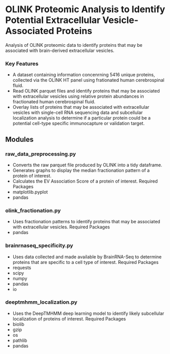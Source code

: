 # OLINK Proteomic Analysis to Identify Potential Extracellular Vesicle-Associated Proteins

Analysis of OLINK proteomic data to identify proteins that may be associated with brain-derived extracellular vesicles.

### Key Features
- A dataset containing information concenrning 5416 unique proteins, collected via the OLINK HT panel using frationated human cerebrospinal fluid.
- Read OLINK parquet files and identify proteins that may be associated with extracellular vesicles using relative protein abundances in fractionated human cerebrospinal fluid.
- Overlay lists of proteins that may be associated with extracellular vesicles with single-cell RNA sequencing data and subcellular localization analysis to determine if a particular protein could be a potential cell-type specific immunocapture or validation target.

## Modules
### raw_data_preprocessing.py
- Converts the raw parquet file produced by OLINK into a tidy dataframe.
- Generates graphs to display the median fractionation pattern of a protein of interest.
- Calculates the EV Association Score of a protein of interest.
Required Packages 
- matplotlib.pyplot
- pandas
### olink_fractionation.py
- Uses fractionation patterns to identify proteins that may be associated with extracellular vesicles.
Required Packages
- pandas
### brainrnaseq_specificity.py
- Uses data collected and made available by BrainRNA-Seq to determine proteins that are specific to a cell type of interest.
Required Packages
- requests
- scipy
- numpy
- pandas
- io
### deeptmhmm_localization.py
- Uses the DeepTMHMM deep learning model to identify likely subcellular localization of proteins of interest.
Required Packages
- biolib
- gzip
- os
- pathlib
- pandas